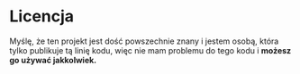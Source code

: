 # Licencja

Myślę, że ten projekt jest dość powszechnie znany i jestem osobą, która tylko publikuje tą linię kodu, więc nie mam problemu do tego kodu i **możesz go używać jakkolwiek.**